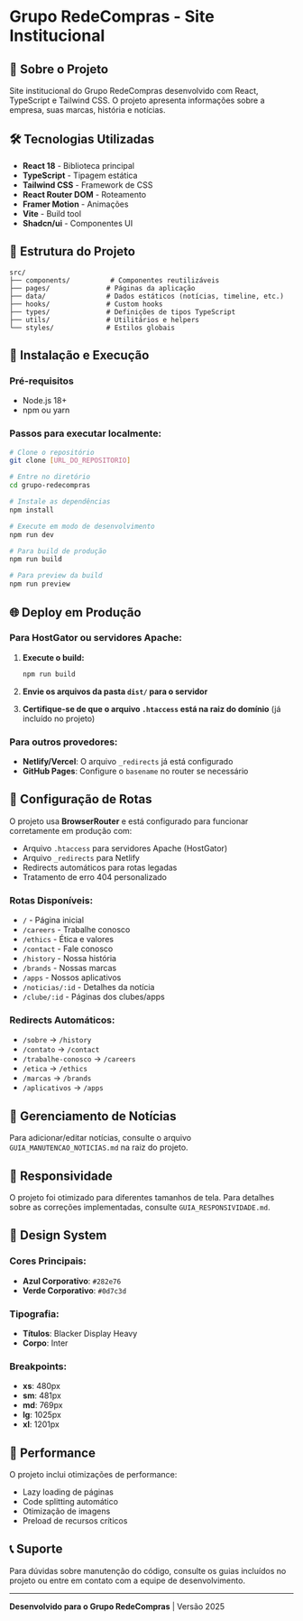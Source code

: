 # Grupo RedeCompras - Site Institucional

## 🚀 Sobre o Projeto

Site institucional do Grupo RedeCompras desenvolvido com React, TypeScript e Tailwind CSS. O projeto apresenta informações sobre a empresa, suas marcas, história e notícias.

## 🛠️ Tecnologias Utilizadas

- **React 18** - Biblioteca principal
- **TypeScript** - Tipagem estática
- **Tailwind CSS** - Framework de CSS
- **React Router DOM** - Roteamento
- **Framer Motion** - Animações
- **Vite** - Build tool
- **Shadcn/ui** - Componentes UI

## 📁 Estrutura do Projeto

```
src/
├── components/          # Componentes reutilizáveis
├── pages/              # Páginas da aplicação
├── data/               # Dados estáticos (notícias, timeline, etc.)
├── hooks/              # Custom hooks
├── types/              # Definições de tipos TypeScript
├── utils/              # Utilitários e helpers
└── styles/             # Estilos globais
```

## 🔧 Instalação e Execução

### Pré-requisitos
- Node.js 18+ 
- npm ou yarn

### Passos para executar localmente:

```bash
# Clone o repositório
git clone [URL_DO_REPOSITORIO]

# Entre no diretório
cd grupo-redecompras

# Instale as dependências
npm install

# Execute em modo de desenvolvimento
npm run dev

# Para build de produção
npm run build

# Para preview da build
npm run preview
```

## 🌐 Deploy em Produção

### Para HostGator ou servidores Apache:

1. **Execute o build:**
   ```bash
   npm run build
   ```

2. **Envie os arquivos da pasta `dist/` para o servidor**

3. **Certifique-se de que o arquivo `.htaccess` está na raiz do domínio** (já incluído no projeto)

### Para outros provedores:

- **Netlify/Vercel**: O arquivo `_redirects` já está configurado
- **GitHub Pages**: Configure o `basename` no router se necessário

## 🔄 Configuração de Rotas

O projeto usa **BrowserRouter** e está configurado para funcionar corretamente em produção com:

- Arquivo `.htaccess` para servidores Apache (HostGator)
- Arquivo `_redirects` para Netlify
- Redirects automáticos para rotas legadas
- Tratamento de erro 404 personalizado

### Rotas Disponíveis:

- `/` - Página inicial
- `/careers` - Trabalhe conosco
- `/ethics` - Ética e valores
- `/contact` - Fale conosco
- `/history` - Nossa história
- `/brands` - Nossas marcas
- `/apps` - Nossos aplicativos
- `/noticias/:id` - Detalhes da notícia
- `/clube/:id` - Páginas dos clubes/apps

### Redirects Automáticos:

- `/sobre` → `/history`
- `/contato` → `/contact`
- `/trabalhe-conosco` → `/careers`
- `/etica` → `/ethics`
- `/marcas` → `/brands`
- `/aplicativos` → `/apps`

## 📰 Gerenciamento de Notícias

Para adicionar/editar notícias, consulte o arquivo `GUIA_MANUTENCAO_NOTICIAS.md` na raiz do projeto.

## 📱 Responsividade

O projeto foi otimizado para diferentes tamanhos de tela. Para detalhes sobre as correções implementadas, consulte `GUIA_RESPONSIVIDADE.md`.

## 🎨 Design System

### Cores Principais:
- **Azul Corporativo**: `#282e76`
- **Verde Corporativo**: `#0d7c3d`

### Tipografia:
- **Títulos**: Blacker Display Heavy
- **Corpo**: Inter

### Breakpoints:
- **xs**: 480px
- **sm**: 481px
- **md**: 769px
- **lg**: 1025px
- **xl**: 1201px

## 🚀 Performance

O projeto inclui otimizações de performance:

- Lazy loading de páginas
- Code splitting automático
- Otimização de imagens
- Preload de recursos críticos

## 📞 Suporte

Para dúvidas sobre manutenção do código, consulte os guias incluídos no projeto ou entre em contato com a equipe de desenvolvimento.

---

**Desenvolvido para o Grupo RedeCompras** | Versão 2025